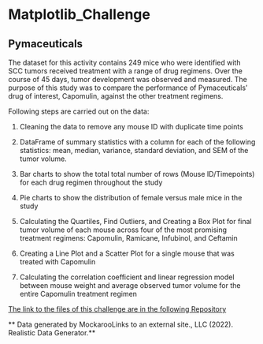 # Matplotlib_Challenge

## Pymaceuticals 
The dataset for this activity contains 249 mice who were identified with SCC tumors received treatment with a range of drug regimens. Over the course of 45 days, tumor development was observed and measured. The purpose of this study was to compare the performance of Pymaceuticals’ drug of interest, Capomulin, against the other treatment regimens.

Following steps are carried out on the data:

1. Cleaning the data to remove any mouse ID with duplicate time points

2. DataFrame of summary statistics with a column for each of the following statistics: mean, median, variance, standard deviation, and SEM of the tumor volume.

3. Bar charts to show the total total number of rows (Mouse ID/Timepoints) for each drug regimen throughout the study

4. Pie charts to show the distribution of female versus male mice in the study
   
5. Calculating the Quartiles, Find Outliers, and Creating a Box Plot for final tumor volume of each mouse across four of the most promising treatment regimens: Capomulin, Ramicane, Infubinol, and Ceftamin

6. Creating a Line Plot and a Scatter Plot for a single mouse that was treated with Capomulin

7. Calculating the correlation coefficient and linear regression model between mouse weight and average observed tumor volume for the entire Capomulin treatment regimen


[The link to the files of this challenge are in the following Repository](https://github.com/nehasharma2513/Data-Visualization/tree/main/Pymaceuticals)

** Data generated by MockarooLinks to an external site., LLC (2022). Realistic Data Generator.**
